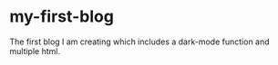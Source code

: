 # my-first-blog
The first blog I am creating which includes a dark-mode function and multiple html.

